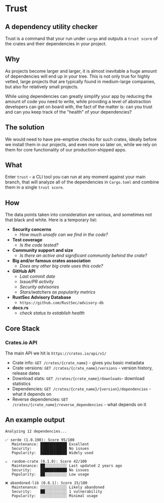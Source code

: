 # Trust

## A dependency utility checker

Trust is a command that your run under `cargo` and outputs a `trust score` of the crates and their dependencies in your project.

## Why

As projects become larger and larger, it is almost inevitable a huge amount of dependencies will end up in your tree. This is not only true for highly vetted, large projects that are typically found in medium-large companies, but also for relatively small projects.

While using dependencies can greatly simplify your app by reducing the amount of code you need to write, while providing a level of abstraction developers can get on board with, the fact of the matter is: can you trust and can you keep track of the "health" of your dependencies?

## The solution

We would need to have pre-emptive checks for such crates, ideally before we install them in our projects, and even more so later on, while we rely on them for core functionality of our production-shipped apps.

## What

Enter `trust` - a CLI tool you can run at any moment against your main branch, that will analyze all of the dependencies in `Cargo.toml` and combine them in a single `trust score`.

## How

The data points taken into consideration are various, and sometimes not that black and white. Here is a temporary list:

- **Security concerns**
  - _How much unsafe can we find in the code?_
- **Test coverage**
  - _Is the code tested?_
- **Community support and size**
  - _Is there an active and significant community behind the crate?_
- **Big and/or famous crates association**
  - _Does any other big crate uses this code?_
- **GitHub API**
  - _Last commit date_
  - _Issue/PR activity_
  - _Security advisories_
  - _Stars/watchers as popularity metrics_
- **RustSec Advisory Database**
  - `https://github.com/RustSec/advisory-db`
- **docs.rs**
  - _check status to establish health_

## Core Stack

### Crates.io API

The main API we hit is `https://crates.io/api/v1/`

- Crate info: `GET /crates/{crate_name}` - gives you basic metadata
- Crate versions: `GET /crates/{crate_name}/versions` - version history, release dates
- Download stats: `GET /crates/{crate_name}/downloads`- download statistics
- Dependencies: `GET /crates/{crate_name}/{version}/dependencies` - what it depends on
- Reverse dependencies: `GET /crates/{crate_name}/reverse_dependencies` - what depends on it

## An example output

```$ cargo trust
Analyzing 12 dependencies...

✅ serde (1.0.190): Score 95/100
   Maintenance: ████████████ Excellent
   Security:    ████████████ No issues
   Popularity:  ████████████ Widely used

⚠️  random-crate (0.1.0): Score 42/100
   Maintenance: ██░░░░░░░░░░ Last updated 2 years ago
   Security:    ████████████ No issues
   Popularity:  ██░░░░░░░░░░ Low usage

❌ abandoned-lib (0.0.1): Score 15/100
   Maintenance: ░░░░░░░░░░░░ Likely abandoned
   Security:    ██░░░░░░░░░░ 1 vulnerability
   Popularity:  ░░░░░░░░░░░░ Minimal usage
```

```

```

